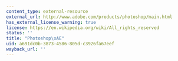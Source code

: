```yaml
---
content_type: external-resource
external_url: http://www.adobe.com/products/photoshop/main.html
has_external_license_warning: true
license: https://en.wikipedia.org/wiki/All_rights_reserved
status: ''
title: "Photoshop\xAE"
uid: a691dc0b-3873-4586-805d-c3926fa67eef
wayback_url: ''
---
```

